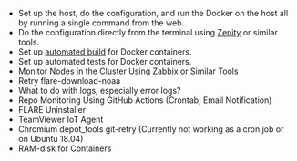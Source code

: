 - Set up the host, do the configuration, and run the Docker on the host all by running a single command from the web.
- Do the configuration directly from the terminal using [Zenity](https://linuxconfig.org/how-to-use-graphical-widgets-in-bash-scripts-with-zenity) or similar tools.
- Set up [automated build](https://docs.docker.com/docker-hub/builds/) for Docker containers.
- Set up automated tests for Docker containers.
- Monitor Nodes in the Cluster Using [Zabbix](https://www.zabbix.com/network_monitoring) or Similar Tools
- Retry flare-download-noaa
- What to do with logs, especially error logs?
- Repo Monitoring Using GitHub Actions (Crontab, Email Notification)
- FLARE Uninstaller
- TeamViewer IoT Agent
- Chromium depot_tools git-retry (Currently not working as a cron job or on Ubuntu 18.04)
- RAM-disk for Containers